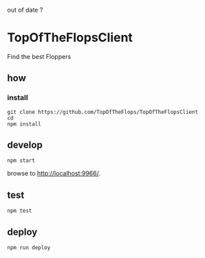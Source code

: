 
out of date ? 


# TopOfTheFlopsClient

Find the best Floppers

## how

### install

```
git clone https://github.com/TopOfTheFlops/TopOfTheFlopsClient
cd 
npm install
```

## develop

```
npm start
```

browse to <http://localhost:9966/>.

## test

```
npm test
```

## deploy

```
npm run deploy
```
